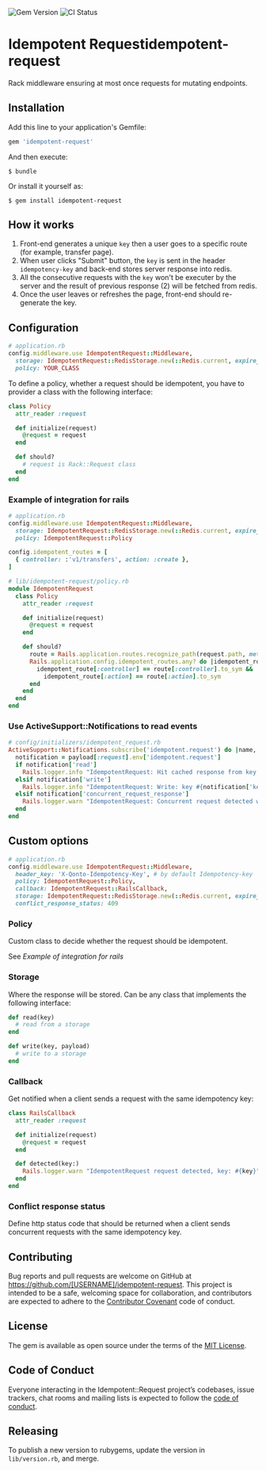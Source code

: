 ![Gem Version](https://badge.fury.io/rb/idempotent-request.svg) ![CI Status](https://github.com/qonto/idempotent-request/actions/workflows/tests.yml/badge.svg)

# Idempotent Requestidempotent-request

Rack middleware ensuring at most once requests for mutating endpoints.

## Installation

Add this line to your application's Gemfile:

```ruby
gem 'idempotent-request'
```

And then execute:

    $ bundle

Or install it yourself as:

    $ gem install idempotent-request

## How it works

1.  Front-end generates a unique `key` then a user goes to a specific route (for example, transfer page).
2.  When user clicks "Submit" button, the `key` is sent in the header `idempotency-key` and back-end stores server response into redis.
3.  All the consecutive requests with the `key` won't be executer by the server and the result of previous response (2) will be fetched from redis.
4.  Once the user leaves or refreshes the page, front-end should re-generate the key.

## Configuration
```ruby
# application.rb
config.middleware.use IdempotentRequest::Middleware,
  storage: IdempotentRequest::RedisStorage.new(::Redis.current, expire_time: 1.day),
  policy: YOUR_CLASS
```

To define a policy, whether a request should be idempotent, you have to provider a class with the following interface:

```ruby
class Policy
  attr_reader :request

  def initialize(request)
    @request = request
  end

  def should?
    # request is Rack::Request class
  end
end
```

### Example of integration for rails


```ruby
# application.rb
config.middleware.use IdempotentRequest::Middleware,
  storage: IdempotentRequest::RedisStorage.new(::Redis.current, expire_time: 1.day),
  policy: IdempotentRequest::Policy

config.idempotent_routes = [
  { controller: :'v1/transfers', action: :create },
]
```

```ruby
# lib/idempotent-request/policy.rb
module IdempotentRequest
  class Policy
    attr_reader :request

    def initialize(request)
      @request = request
    end

    def should?
      route = Rails.application.routes.recognize_path(request.path, method: request.request_method)
      Rails.application.config.idempotent_routes.any? do |idempotent_route|
        idempotent_route[:controller] == route[:controller].to_sym &&
          idempotent_route[:action] == route[:action].to_sym
      end
    end
  end
end
```


### Use ActiveSupport::Notifications to read events

```ruby
# config/initializers/idempotent_request.rb
ActiveSupport::Notifications.subscribe('idempotent.request') do |name, start, finish, request_id, payload|
  notification = payload[:request].env['idempotent.request']
  if notification['read']
    Rails.logger.info "IdempotentRequest: Hit cached response from key #{notification['key']}, response: #{notification['read']}"
  elsif notification['write']
    Rails.logger.info "IdempotentRequest: Write: key #{notification['key']}, status: #{notification['write'][0]}, headers: #{notification['write'][1]}, unlocked? #{notification['unlocked']}"
  elsif notification['concurrent_request_response']
    Rails.logger.warn "IdempotentRequest: Concurrent request detected with key #{notification['key']}"
  end
end
```

## Custom options

```ruby
# application.rb
config.middleware.use IdempotentRequest::Middleware,
  header_key: 'X-Qonto-Idempotency-Key', # by default Idempotency-key
  policy: IdempotentRequest::Policy,
  callback: IdempotentRequest::RailsCallback,
  storage: IdempotentRequest::RedisStorage.new(::Redis.current, expire_time: 1.day, namespace: 'idempotency_keys'),
  conflict_response_status: 409
```

### Policy

Custom class to decide whether the request should be idempotent.

See *Example of integration for rails*

### Storage

Where the response will be stored. Can be any class that implements the following interface:

```ruby
def read(key)
  # read from a storage
end

def write(key, payload)
  # write to a storage
end
```

### Callback

Get notified when a client sends a request with the same idempotency key:

```ruby
class RailsCallback
  attr_reader :request

  def initialize(request)
    @request = request
  end

  def detected(key:)
    Rails.logger.warn "IdempotentRequest request detected, key: #{key}"
  end
end
```

### Conflict response status

Define http status code that should be returned when a client sends concurrent requests with the same idempotency key.

## Contributing

Bug reports and pull requests are welcome on GitHub at https://github.com/[USERNAME]/idempotent-request. This project is intended to be a safe, welcoming space for collaboration, and contributors are expected to adhere to the [Contributor Covenant](http://contributor-covenant.org) code of conduct.

## License

The gem is available as open source under the terms of the [MIT License](http://opensource.org/licenses/MIT).

## Code of Conduct

Everyone interacting in the Idempotent::Request project’s codebases, issue trackers, chat rooms and mailing lists is expected to follow the [code of conduct](https://github.com/[USERNAME]/idempotent-request/blob/master/CODE_OF_CONDUCT.md).


## Releasing

To publish a new version to rubygems, update the version in `lib/version.rb`, and merge.
